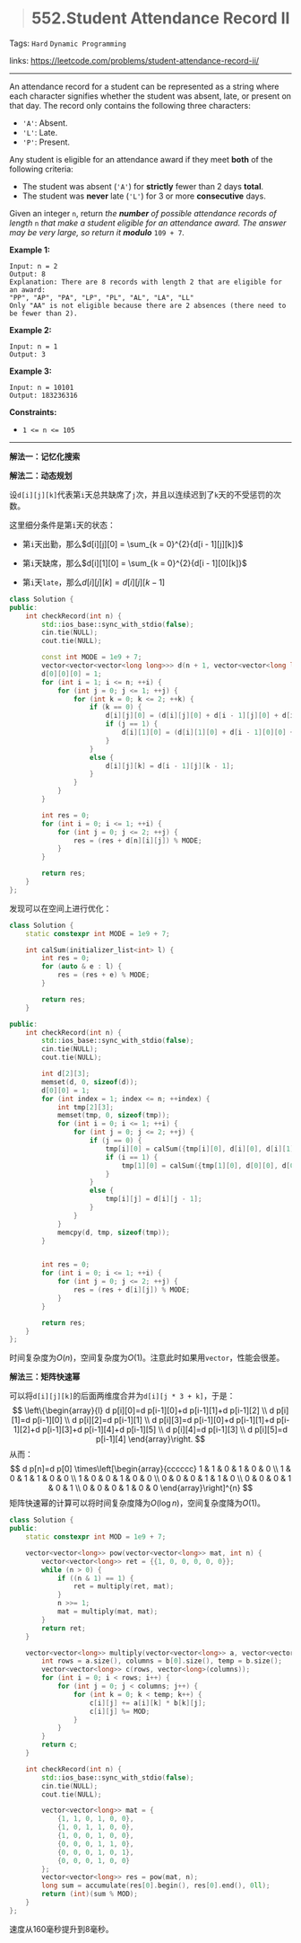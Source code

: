 > # 552.Student Attendance Record II

Tags: `Hard` `Dynamic Programming` 

links: https://leetcode.com/problems/student-attendance-record-ii/

----

An attendance record for a student can be represented as a string where each character signifies whether the student was absent, late, or present on that day. The record only contains the following three characters:

- `'A'`: Absent.
- `'L'`: Late.
- `'P'`: Present.

Any student is eligible for an attendance award if they meet **both** of the following criteria:

- The student was absent (`'A'`) for **strictly** fewer than 2 days **total**.
- The student was **never** late (`'L'`) for 3 or more **consecutive** days.

Given an integer `n`, return *the **number** of possible attendance records of length* `n` *that make a student eligible for an attendance award. The answer may be very large, so return it **modulo*** `109 + 7`.

**Example 1:**

```
Input: n = 2
Output: 8
Explanation: There are 8 records with length 2 that are eligible for an award:
"PP", "AP", "PA", "LP", "PL", "AL", "LA", "LL"
Only "AA" is not eligible because there are 2 absences (there need to be fewer than 2).
```

**Example 2:**

```
Input: n = 1
Output: 3
```

**Example 3:**

```
Input: n = 10101
Output: 183236316 
```

**Constraints:**

- `1 <= n <= 105`

-----

**解法一：记忆化搜索**







**解法二：动态规划**

设`d[i][j][k]`代表第`i`天总共缺席了`j`次，并且以连续迟到了`k`天的不受惩罚的次数。

这里细分条件是第`i`天的状态：

* 第`i`天出勤，那么$d[i][j][0] = \sum_{k = 0}^{2}{d[i - 1][j][k]}$

* 第`i`天缺席，那么$d[i][1][0] = \sum_{k = 0}^{2}{d[i - 1][0][k]}$

* 第`i`天`late`，那么$d[i][j][k] = d[i][j][k - 1]$

```c++
class Solution {
public:
    int checkRecord(int n) {
    	std::ios_base::sync_with_stdio(false);
    	cin.tie(NULL);
    	cout.tie(NULL);

    	const int MODE = 1e9 + 7;
    	vector<vector<vector<long long>>> d(n + 1, vector<vector<long long>>(2, vector<long long>(3, 0))); 
    	d[0][0][0] = 1;
    	for (int i = 1; i <= n; ++i) {
    		for (int j = 0; j <= 1; ++j) {
    			for (int k = 0; k <= 2; ++k) {
    				if (k == 0) {
    					d[i][j][0] = (d[i][j][0] + d[i - 1][j][0] + d[i - 1][j][1] + d[i - 1][j][2]) % MODE;				
    					if (j == 1) {
    						d[i][1][0] = (d[i][1][0] + d[i - 1][0][0] + d[i - 1][0][1] + d[i - 1][0][2]) % MODE;
    					}
    				}
    				else {
    					d[i][j][k] = d[i - 1][j][k - 1];
    				}
    			}
    		}
    	}

    	int res = 0;
    	for (int i = 0; i <= 1; ++i) {
    		for (int j = 0; j <= 2; ++j) {
    			res = (res + d[n][i][j]) % MODE;
    		}
     	}

     	return res;
    }
};
```

发现可以在空间上进行优化：

```c++
class Solution {
	static constexpr int MODE = 1e9 + 7;

	int calSum(initializer_list<int> l) {
		int res = 0;
		for (auto & e : l) {
			res = (res + e) % MODE;
		}

		return res;
	}

public:
    int checkRecord(int n) {
    	std::ios_base::sync_with_stdio(false);
    	cin.tie(NULL);
    	cout.tie(NULL);

    	int d[2][3];
        memset(d, 0, sizeof(d));
    	d[0][0] = 1;
    	for (int index = 1; index <= n; ++index) {
    		int tmp[2][3];
            memset(tmp, 0, sizeof(tmp));
    		for (int i = 0; i <= 1; ++i) {
    			for (int j = 0; j <= 2; ++j) {
    				if (j == 0) {
    					tmp[i][0] = calSum({tmp[i][0], d[i][0], d[i][1], d[i][2]});
    					if (i == 1) {
    						tmp[1][0] = calSum({tmp[1][0], d[0][0], d[0][1], d[0][2]});
    					}
    				}
    				else {
    					tmp[i][j] = d[i][j - 1];
    				}
    			}
    		}
    		memcpy(d, tmp, sizeof(tmp));
    	}


    	int res = 0;
    	for (int i = 0; i <= 1; ++i) {
    		for (int j = 0; j <= 2; ++j) {
    			res = (res + d[i][j]) % MODE;
    		}
     	}

     	return res;
    }
};
```

时间复杂度为$O(n)$，空间复杂度为$O(1)$。注意此时如果用`vector`，性能会很差。

**解法三：矩阵快速幂**

可以将`d[i][j][k]`的后面两维度合并为`d[i][j * 3 + k]`，于是：
$$
\left\{\begin{array}{l}
d p[i][0]=d p[i-1][0]+d p[i-1][1]+d p[i-1][2] \\
d p[i][1]=d p[i-1][0] \\
d p[i][2]=d p[i-1][1] \\
d p[i][3]=d p[i-1][0]+d p[i-1][1]+d p[i-1][2]+d p[i-1][3]+d p[i-1][4]+d p[i-1][5] \\
d p[i][4]=d p[i-1][3] \\
d p[i][5]=d p[i-1][4]
\end{array}\right.
$$
从而：
$$
d p[n]=d p[0] \times\left[\begin{array}{cccccc}
1 & 1 & 0 & 1 & 0 & 0 \\
1 & 0 & 1 & 1 & 0 & 0 \\
1 & 0 & 0 & 1 & 0 & 0 \\
0 & 0 & 0 & 1 & 1 & 0 \\
0 & 0 & 0 & 1 & 0 & 1 \\
0 & 0 & 0 & 1 & 0 & 0
\end{array}\right]^{n}
$$
矩阵快速幂的计算可以将时间复杂度降为$O(\log{n})$，空间复杂度降为$O(1)$。

```c++
class Solution {
public:
    static constexpr int MOD = 1e9 + 7;

    vector<vector<long>> pow(vector<vector<long>> mat, int n) {
        vector<vector<long>> ret = {{1, 0, 0, 0, 0, 0}};
        while (n > 0) {
            if ((n & 1) == 1) {
                ret = multiply(ret, mat);
            }
            n >>= 1;
            mat = multiply(mat, mat);
        }
        return ret;
    }

    vector<vector<long>> multiply(vector<vector<long>> a, vector<vector<long>> b) {
        int rows = a.size(), columns = b[0].size(), temp = b.size();
        vector<vector<long>> c(rows, vector<long>(columns));
        for (int i = 0; i < rows; i++) {
            for (int j = 0; j < columns; j++) {
                for (int k = 0; k < temp; k++) {
                    c[i][j] += a[i][k] * b[k][j];
                    c[i][j] %= MOD;
                }
            }
        }
        return c;
    }

    int checkRecord(int n) {
    	std::ios_base::sync_with_stdio(false);
    	cin.tie(NULL);
    	cout.tie(NULL);

        vector<vector<long>> mat = {
        	{1, 1, 0, 1, 0, 0}, 
        	{1, 0, 1, 1, 0, 0}, 
        	{1, 0, 0, 1, 0, 0}, 
        	{0, 0, 0, 1, 1, 0}, 
        	{0, 0, 0, 1, 0, 1}, 
        	{0, 0, 0, 1, 0, 0}
        };
        vector<vector<long>> res = pow(mat, n);
        long sum = accumulate(res[0].begin(), res[0].end(), 0ll);
        return (int)(sum % MOD);
    }
};
```

速度从160毫秒提升到8毫秒。



























